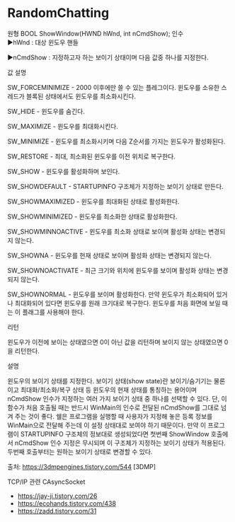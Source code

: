 # RandomChatting

원형	BOOL ShowWindow(HWND hWnd, int nCmdShow);
인수	
▶hWnd : 대상 윈도우 핸들

▶nCmdShow : 지정하고자 하는 보이기 상태이며 다음 값중 하나를 지정한다.

값	설명

SW_FORCEMINIMIZE - 2000 이후에만 쓸 수 있는 플레그이다. 윈도우를 소유한 스레드가 블록된 상태에서도 윈도우를 최소화시킨다.

SW_HIDE	- 윈도우를 숨긴다.

SW_MAXIMIZE	- 윈도우를 최대화시킨다.

SW_MINIMIZE	- 윈도우를 최소화시키며 다음 Z순서를 가지는 윈도우가 활성화된다.

SW_RESTORE	- 최대, 최소화된 윈도우를 이전 위치로 복구한다.

SW_SHOW	 - 윈도우를 활성화하며 보인다.

SW_SHOWDEFAULT	- STARTUPINFO 구조체가 지정하는 보이기 상태로 만든다.

SW_SHOWMAXIMIZED	- 윈도우를 최대화된 상태로 활성화한다.

SW_SHOWMINIMIZED	- 윈도우를 최소화한 상태로 활성화한다.

SW_SHOWMINNOACTIVE	- 윈도우를 최소화 상태로 보이며 활성화 상태는 변경되지 않는다.

SW_SHOWNA	- 윈도우를 헌재 상태로 보이며 활성화 상태는 변경되지 않는다.

SW_SHOWNOACTIVATE	- 최근 크기와 위치에 윈도우를 보이며 활성화 상태는 변경되지 않는다.

SW_SHOWNORMAL	- 윈도우를 보이며 활성화한다. 만약 윈도우가 최소화되어 있거나 최대화되어 있다면 윈도우를 원래 크기대로 복구한다. 윈도우를 처음 화면에 보일 때는 이 플래그를 사용해야 한다.


리턴

윈도우가 이전에 보이는 상태였으면 0이 아닌 값을 리턴하며 보이지 않는 상태였으면 0을 리턴한다.

설명	

윈도우의 보이기 상태를 지정한다. 보이기 상태(show state)란 보이기/숨기기는 물론이고 최대화/최소화/복구 상태 등 윈도우의 현재 상태를 통칭하는 용어이며 nCmdShow 인수가 지정하는 여러 가지 보이기 상태 중 하나를 선택할 수 있다.
단, 이 함수가 처음 호출될 때는 반드시 WinMain의 인수로 전달된 nCmdShow를 그대로 넘겨 주는 것이 좋다. 쉘은 프로그램을 실행할 때 사용자가 지정해 놓은 등록 정보를 WinMain으로 전달해 주는데 이 설정 상태대로 보여야 하기 때문이다. 만약 이 프로그램이 STARTUPINFO 구조체의 정보대로 생성되었다면 첫번째 ShowWindow 호출에서 nCmdShow 인수 지정은 무시되며 이 구조체가 지정하는 보이기 상태가 적용된다. 두번째 호출부터는 원하는 보이기 상태로 변경할 수 있다.



출처: https://3dmpengines.tistory.com/544 [3DMP]


TCP/IP 관련
CAsyncSocket
 - https://jay-ji.tistory.com/26
 - https://ecohands.tistory.com/438
 - https://zadd.tistory.com/31